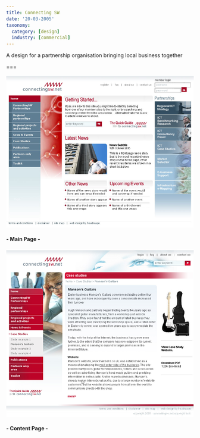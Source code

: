 ```yaml
---
title: Connecting SW
date: '20-03-2005'
taxonomy:
  category: [design]
  industry: [commercial]
---
```


A design for a partnership organisation bringing local business together

===

![](cswhome.jpg)
#### - Main Page -

![](cswsub.jpg)
#### - Content Page -